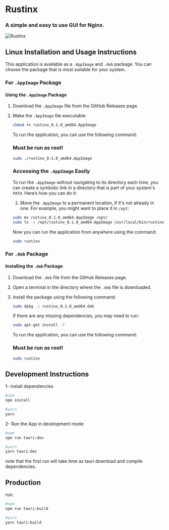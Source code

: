 # Rustinx
### A simple and easy to use GUI for Nginx.
<!-- Screenshot -->
![Rustinx](https://i.imgur.com/ty9oqBo.png)
## Linux Installation and Usage Instructions
This application is available as a `.AppImage` and `.deb` package. You can choose the package that is most suitable for your system.
### For `.AppImage` Package

#### Using the `.AppImage` Package

1. Download the `.AppImage` file from the GitHub Releases page.
2. Make the `.AppImage` file executable:
   ```bash
   chmod +x rustinx_0.1.0_amd64.AppImage
   ```
    To run the application, you can use the following command:
    ### Must be run as root!
    ```bash
    sudo ./rustinx_0.1.0_amd64.AppImage
    ```
    ### Accessing the `.AppImage` Easily

    To run the `.AppImage` without navigating to its directory each time, you can create a symbolic link in a directory that is part of your system's `PATH`. Here’s how you can do it:

    1. Move the `.AppImage` to a permanent location, if it's not already in one. For example, you might want to place it in `/opt`:

    ```bash
    sudo mv rustinx_0.1.0_amd64.AppImage /opt/
    sudo ln -s /opt/rustinx_0.1.0_amd64.AppImage /usr/local/bin/rustinx
    ```
    Now you can run the application from anywhere using the command:
    ```bash
    sudo rustinx
    ```
### For `.deb` Package

#### Installing the `.deb` Package

1. Download the `.deb` file from the GitHub Releases page.
2. Open a terminal in the directory where the `.deb` file is downloaded.
3. Install the package using the following command:

   ```bash
   sudo dpkg -i rustinx_0.1.0_amd64.deb
   ```
    If there are any missing dependencies, you may need to run:

    ```bash
    sudo apt-get install -f
    ```

    To run the application, you can use the following command:
    ### Must be run as root!
    ```bash
    sudo rustinx
    ```


## Development Instructions

1- install dependencies

```sh
#npm
npm install

#yarn
yarn
```

2- Run the App in development mode:

```sh
#npm
npm run tauri:dev

#yarn
yarn tauri:dev
```

note that the first run will take time as tauri download and compile dependencies.

## Production

run:

```sh
#npm
npm run tauri:build

#yarn
yarn tauri:build
```
